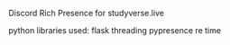 Discord Rich Presence for studyverse.live

python libraries used:
  flask
  threading
  pypresence
  re
  time
